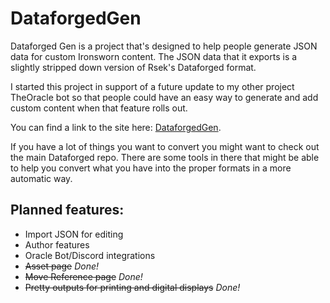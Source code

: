 # DataforgedGen

Dataforged Gen is a project that's designed to help people generate JSON data for custom Ironsworn content. The JSON data that it exports is a slightly stripped down version of Rsek's Dataforged format.

I started this project in support of a future update to my other project TheOracle bot so that people could have an easy way to generate and add custom content when that feature rolls out.

You can find a link to the site here: [DataforgedGen](https://xenotropicdev.github.io/DataforgedGen/).

If you have a lot of things you want to convert you might want to check out the main Dataforged repo. There are some tools in there that might be able to help you convert what you have into the proper formats in a more automatic way.

## Planned features:
* Import JSON for editing
* Author features
* Oracle Bot/Discord integrations
* ~~Asset page~~ _Done!_
* ~~Move Reference page~~ _Done!_
* ~~Pretty outputs for printing and digital displays~~ _Done!_
